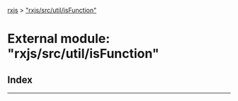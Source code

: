 [rxjs](../README.md) > ["rxjs/src/util/isFunction"](../modules/_rxjs_src_util_isfunction_.md)

# External module: "rxjs/src/util/isFunction"

## Index

---

